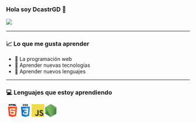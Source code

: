 ### Hola soy DcastrGD 👋

<img src="https://tecnoticias.net/wp-content/uploads/2022/08/code_g1019737194.jpg">

---

### 📈 Lo que me gusta aprender
- 📌 La programación web
- 📍 Aprender nuevas tecnologías
- 🎉 Aprender nuevos lenguajes 

---

### 💻 Lenguajes que estoy aprendiendo

<img align="left" alt="HTML5" width="35px" src="https://raw.githubusercontent.com/github/explore/80688e429a7d4ef2fca1e82350fe8e3517d3494d/topics/html/html.png" />
<img align="left" alt="CSS" width="35px" src="https://raw.githubusercontent.com/github/explore/80688e429a7d4ef2fca1e82350fe8e3517d3494d/topics/css/css.png" />      
<img align="left" alt="JAVASCRIPT" width="35px" src="https://raw.githubusercontent.com/github/explore/80688e429a7d4ef2fca1e82350fe8e3517d3494d/topics/javascript/javascript.png" />
<img align="left" alt="NODEJS" width="35px" src="https://raw.githubusercontent.com/github/explore/80688e429a7d4ef2fca1e82350fe8e3517d3494d/topics/nodejs/nodejs.png" />


